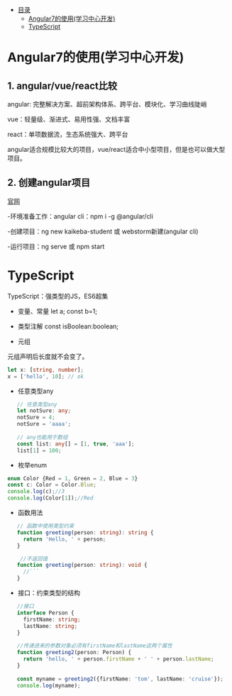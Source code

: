 *  [目录](#0)
    *  [Angular7的使用(学习中心开发)](#1)
    *  [TypeScript](#2)


<h1 id="1">Angular7的使用(学习中心开发)</h1>

## 1. angular/vue/react比较

   angular: 完整解决方案、超前架构体系、跨平台、模块化、学习曲线陡峭

   vue：轻量级、渐进式、易用性强、文档丰富

   react：单项数据流，生态系统强大、跨平台

   angular适合规模比较大的项目，vue/react适合中小型项目，但是也可以做大型项目。

## 2. 创建angular项目
[官网](https://angular.cn)

   -环境准备工作：angular cli：npm i -g @angular/cli

   -创建项目：ng new kaikeba-student  或 webstorm新建(angular cli)

   -运行项目：ng serve 或 npm start


<h1 id="2">TypeScript</h1>
TypeScript：强类型的JS，ES6超集

- 变量、常量 let a; const b=1;

- 类型注解 const isBoolean:boolean;

- 元组

元组声明后长度就不会变了。
```ts
let x: [string, number];
x = ['hello', 10]; // ok
```

- 任意类型any

```ts
   // 任意类型any
   let notSure: any;
   notSure = 4;
   notSure = 'aaaa';
   
   // any也能用于数组
   const list: any[] = [1, true, 'aaa'];
   list[1] = 100;
```

- 枚举enum

```ts
enum Color {Red = 1, Green = 2, Blue = 3}
const c: Color = Color.Blue;
console.log(c);//3
console.log(Color[1]);//Red
```

- 函数用法

```ts
   // 函数中使用类型约束
   function greeting(person: string): string {
     return 'Hello, ' + person;
   }

    //不返回值
   function greeting(person: string): void {
     //```
   }
```

- 接口：约束类型的结构

```ts
   //接口
   interface Person {
     firstName: string;
     lastName: string;
   }
   
   //传递进来的参数对象必须有firstName和lastName这两个属性
   function greeting2(person: Person) {
     return 'hello, ' + person.firstName + ' ' + person.lastName;
   }
   
   const myname = greeting2({firstName: 'tom', lastName: 'cruise'});
   console.log(myname);
```
